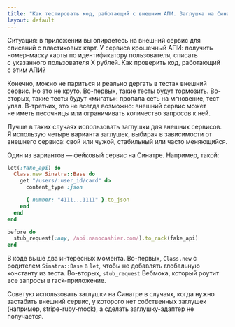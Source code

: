 ```yaml
---
title: "Как тестировать код, работающий с внешним АПИ. Заглушка на Синатре"
layout: default
---
```


Ситуация: в приложении вы опираетесь на внешний сервис для списаний с пластиковых карт. У сервиса крошечный АПИ: получить номер-маску карты по идентификатору пользователя, списать с указанного пользователя X рублей. Как проверить код, работающий с этим АПИ?

Конечно, можно не париться и реально дергать в тестах внешний сервис. Но это не круто. Во-первых, такие тесты будут тормозить. Во-вторых, такие тесты будут «мигать»: пропала сеть на мгновение, тест упал. В-третьих, это не всегда возможно: внешний сервис может не иметь песочницы или ограничивать количество запросов к ней.

Лучше в таких случаях использовать заглушки для внешних сервисов. Я использую четыре варианта заглушек, выбирая в зависимости от внешнего сервиса: свой или чужой, стабильный или часто меняющийся.

Один из вариантов — фейковый сервис на Синатре. Например, такой:

```ruby
let(:fake_api) do
  Class.new Sinatra::Base do
    get "/users/:user_id/card" do
      content_type :json

      { number: "4111...1111" }.to_json
    end
  end
end

before do
  stub_request(:any, /api.nanocashier.com/).to_rack(fake_api)
end
```

В коде выше два интересных момента. Во-первых, `Class.new` с родителем `Sinatra::Base` в `let`, чтобы не добавлять глобальную константу из теста. Во-вторых, `stub_request` Вебмока, который роутит все запросы в rack-приложение.

Советую использовать заглушки на Синатре в случаях, когда нужно застабить внешний сервис, у которого нет собственных заглушек (например, stripe-ruby-mock), а сделать заглушку-адаптер не получается.
